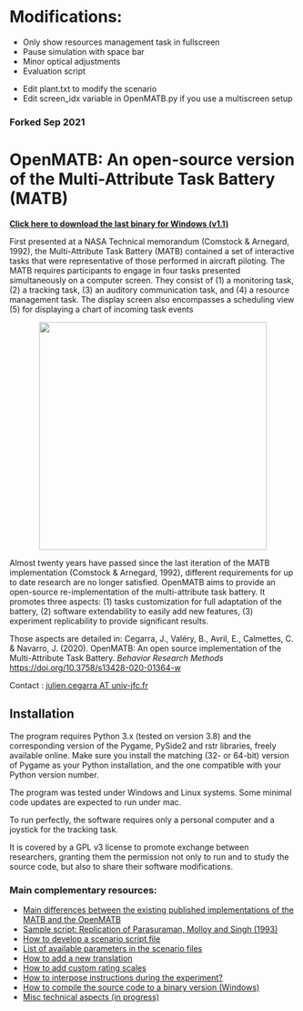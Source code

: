 <h1>Modifications:</h1>
<ul>
    <li>Only show resources management task in fullscreen</li>
    <li>Pause simulation with space bar</li>
    <li>Minor optical adjustments</li>
    <li>Evaluation script</li>
</ul>

<ul>
    <li>Edit plant.txt to modify the scenario</li>
    <li>Edit screen_idx variable in OpenMATB.py if you use a multiscreen setup</li>
</ul>

<h3>Forked Sep 2021</h3>
<h1>OpenMATB: An open-source version of the Multi-Attribute Task Battery (MATB)</h1>

<b><a href="https://github.com/juliencegarra/OpenMATB/releases/download/1.1/OpenMATB_v1.1.000.zip">Click here to download the last binary for Windows (v1.1)</a></b>

First presented at a NASA Technical memorandum (Comstock & Arnegard, 1992), the Multi-Attribute Task Battery (MATB) contained a set of interactive tasks that were representative of those performed in aircraft piloting. The MATB requires participants to engage in four tasks presented simultaneously on a computer screen. They consist of (1) a monitoring task, (2) a tracking task, (3) an auditory communication task, and (4) a resource management task. The display screen also encompasses a scheduling view (5) for displaying a chart of incoming task events

<center><img src="https://user-images.githubusercontent.com/10955668/49248376-d6ce3c80-f419-11e8-9416-7e0fe3e11d45.png" width=400></center>

Almost twenty years have passed since the last iteration of the MATB implementation (Comstock & Arnegard, 1992), different requirements for up to date research are no longer satisfied. 
OpenMATB aims to provide an open-source re-implementation of the multi-attribute task battery. It promotes three aspects: 
(1) tasks customization for full adaptation of the battery,
(2) software extendability to easily add new features, 
(3) experiment replicability to provide significant results.

Those aspects are detailed in: Cegarra, J., Valéry, B., Avril, E., Calmettes, C. & Navarro, J. (2020). OpenMATB: An open source implementation of the Multi-Attribute Task Battery. <i>Behavior Research Methods</i> https://doi.org/10.3758/s13428-020-01364-w


Contact : <a href="mailto:julien.cegarra@univ-jfc.fr">julien.cegarra AT univ-jfc.fr</a>


<h2>Installation</h2>

The program requires Python 3.x (tested on version 3.8) and the corresponding version of the Pygame, PySide2 and rstr libraries, freely available online. Make sure you install the matching (32- or 64-bit) version of Pygame as your Python installation, and the one compatible with your Python version number.

The program was tested under Windows and Linux systems. Some minimal code updates are expected to run under mac.

To run perfectly, the software requires only a personal computer and a joystick for the tracking task. 

It is covered by a GPL v3 license to promote exchange between researchers, granting them the permission not only to run and to study the source code, but also to share their software modifications.


<h3>Main complementary resources:</h3>
<ul>
<li><a href="https://github.com/juliencegarra/OpenMATB/wiki/Main-differences-between-the-published-implementations-of-the-MATB-and-the-OpenMATB">Main differences between the existing published implementations of the MATB and the OpenMATB</a></li>
<li><a href="https://github.com/juliencegarra/OpenMATB/wiki/Sample-script:-Replication-of-Parasuraman,-Molloy-and-Singh-(1993)">Sample script: Replication of Parasuraman, Molloy and Singh (1993)</a></li>  
<li><a href="https://github.com/juliencegarra/OpenMATB/wiki/How-to-build-a-scenario-file">How to develop a scenario script file</a></li>
<li><a href="https://github.com/juliencegarra/OpenMATB/wiki/List-of-task-parameters">List of available parameters in the scenario files</a></li>
<li><a href="https://github.com/juliencegarra/OpenMATB/wiki/Internationalization">How to add a new translation</a></li>
<li><a href="https://github.com/juliencegarra/OpenMATB/wiki/Write-a-questionnaire">How to add custom rating scales</a></li>
<li><a href="https://github.com/juliencegarra/OpenMATB/wiki/Present-instructions">How to interpose instructions during the experiment?</a></li>
<li><a href="https://github.com/juliencegarra/OpenMATB/wiki/How-to-compile-to-binary">How to compile the source code to a binary version (Windows)</a></li>
<li><a href="https://github.com/juliencegarra/OpenMATB/wiki/Technical-documentation">Misc technical aspects (in progress)</a></li>

</ul>









